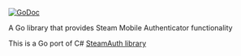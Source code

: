 [![GoDoc](http://godoc.org/github.com/YellowOrWhite/go-steam-mobileauth?status.png)](https://github.com/YellowOrWhite/go-steam-mobileauth)

A Go library that provides Steam Mobile Authenticator functionality

This is a Go port of C# [SteamAuth library](https://github.com/geel9/SteamAuth)
